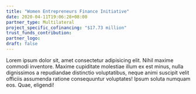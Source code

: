 ```yaml
---
title: "Women Entrepreneurs Finance Initiative"
date: 2020-04-11T19:06:28+08:00
partner_type: Multilateral
project_specific_cofinancing: "$17.73 million"
trust_funds_contribution:
partner_logo:
draft: false
---
```


Lorem ipsum dolor sit, amet consectetur adipisicing elit. Nihil maxime commodi inventore. Maxime cupiditate molestiae illum ex est minus, nulla dignissimos a repudiandae distinctio voluptatibus, neque animi suscipit velit officiis assumenda ratione consequuntur voluptates! Ipsum soluta numquam eos. Quae, eligendi!
